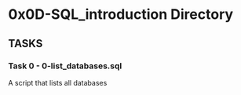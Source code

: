 # 0x0D-SQL_introduction Directory

## TASKS

### Task 0 - 0-list_databases.sql
A script that lists all databases